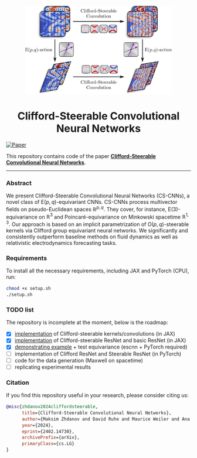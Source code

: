 <p align="center">
  <img src="./figures/main_fig.png?raw=True" width="400px">
</p>
<h1 align="center">Clifford-Steerable Convolutional Neural Networks</h1>

[![Paper](https://img.shields.io/badge/arXiv-2402.14730-blue)](https://arxiv.org/abs/2402.14730) 

This repository contains code of the paper [**Clifford-Steerable Convolutional Neural Networks**](https://arxiv.org/abs/2402.14730).

---

### Abstract

We present Clifford-Steerable Convolutional Neural Networks (CS-CNNs), a novel class of $\mathrm{E}(p, q)$-equivariant CNNs. CS-CNNs process multivector fields on pseudo-Euclidean spaces $\mathbb{R}^{p,q}$. They cover, for instance, $\mathrm{E}(3)$-equivariance on $\mathbb{R}^3$ and Poincaré-equivariance on Minkowski spacetime $\mathbb{R}^{1,3}$. Our approach is based on an implicit parametrization of $\mathrm{O}(p,q)$-steerable kernels via Clifford group equivariant neural networks. We significantly and consistently outperform baseline methods on fluid dynamics as well as relativistic electrodynamics forecasting tasks.


### Requirements

To install all the necessary requirements, including JAX and PyTorch (CPU), run:
```sh
chmod +x setup.sh
./setup.sh
```

### TODO list
The repository is incomplete at the moment, below is the roadmap:

- [x] [implementation](modules) of Clifford-steerable kernels/convolutions (in JAX)
- [x] [implementation](models) of Clifford-steerable ResNet and basic ResNet (in JAX)
- [x] [demonstrating example](playbook.ipynb) + test equivariance (escnn + PyTorch required)
- [ ] implementation of Clifford ResNet and Steerable ResNet (in PyTorch)
- [ ] code for the data generation (Maxwell on spacetime)
- [ ] replicating experimental results

### Citation

If you find this repository useful in your research, please consider citing us:

```bibtex
@misc{zhdanov2024cliffordsteerable,
      title={Clifford-Steerable Convolutional Neural Networks}, 
      author={Maksim Zhdanov and David Ruhe and Maurice Weiler and Ana Lucic and Johannes Brandstetter and Patrick Forré},
      year={2024},
      eprint={2402.14730},
      archivePrefix={arXiv},
      primaryClass={cs.LG}
}
```